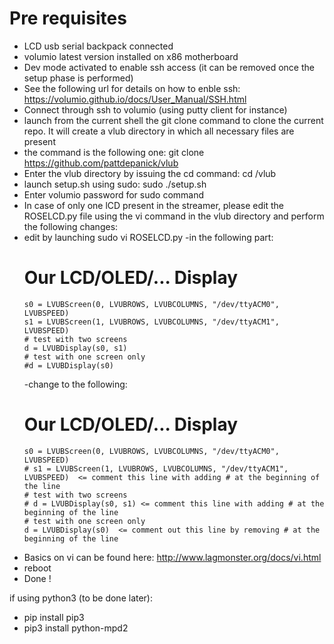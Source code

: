 # Pre requisites

- LCD usb serial backpack connected 
- volumio latest version installed on x86 motherboard
- Dev mode activated to enable ssh access (it can be removed once the setup phase is performed)
- See the following url for details on how to enble ssh:  https://volumio.github.io/docs/User_Manual/SSH.html
- Connect through ssh to volumio (using putty client for instance)
- launch from the current shell the git clone command to clone the current repo. It will create a vlub directory in which all necessary files are present
- the command is the following one: git clone https://github.com/pattdepanick/vlub
- Enter the vlub directory by issuing the cd command: cd /vlub
- launch setup.sh using sudo: sudo ./setup.sh
- Enter volumio password for sudo command
- In case of only one lCD present in the streamer, please edit the ROSELCD.py file using the vi command in the vlub directory and perform the following changes:
- edit by launching sudo vi ROSELCD.py
  -in the following part:
    # Our LCD/OLED/... Display
      s0 = LVUBScreen(0, LVUBROWS, LVUBCOLUMNS, "/dev/ttyACM0", LVUBSPEED)
      s1 = LVUBScreen(1, LVUBROWS, LVUBCOLUMNS, "/dev/ttyACM1", LVUBSPEED)
      # test with two screens
      d = LVUBDisplay(s0, s1)
      # test with one screen only
      #d = LVUBDisplay(s0)

  -change to the following:
    # Our LCD/OLED/... Display
      s0 = LVUBScreen(0, LVUBROWS, LVUBCOLUMNS, "/dev/ttyACM0", LVUBSPEED)
      # s1 = LVUBScreen(1, LVUBROWS, LVUBCOLUMNS, "/dev/ttyACM1", LVUBSPEED)  <= comment this line with adding # at the beginning of the line
      # test with two screens
      # d = LVUBDisplay(s0, s1) <= comment this line with adding # at the beginning of the line
      # test with one screen only
      d = LVUBDisplay(s0)  <= comment out this line by removing # at the beginning of the line
      
- Basics on vi can be found here: http://www.lagmonster.org/docs/vi.html 
- reboot
- Done !

if using python3 (to be done later):
- pip install pip3
- pip3 install python-mpd2
